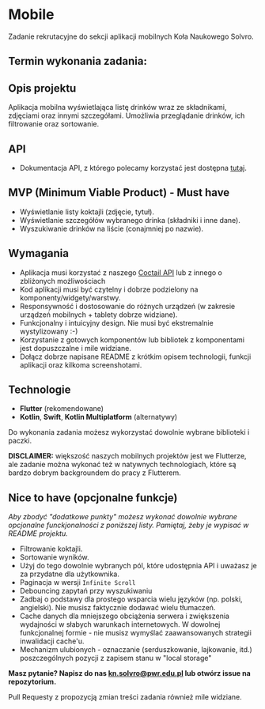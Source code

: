 # Mobile
Zadanie rekrutacyjne do sekcji aplikacji mobilnych Koła Naukowego Solvro. 

## Termin wykonania zadania:
<!-- Dodaj termin wykonania zadania -->

## Opis projektu
Aplikacja mobilna wyświetlająca listę drinków wraz ze składnikami, zdjęciami oraz innymi szczegółami. Umożliwia przeglądanie drinków, ich filtrowanie oraz sortowanie.

## API
- Dokumentacja API, z którego polecamy korzystać jest dostępna [tutaj](https://cocktails.solvro.pl/).

## MVP (Minimum Viable Product) - Must have
- Wyświetlanie listy koktajli (zdjęcie, tytuł).
- Wyświetlanie szczegółów wybranego drinka (składniki i inne dane). 
- Wyszukiwanie drinków na liście (conajmniej po nazwie). 


## Wymagania
- Aplikacja musi korzystać z naszego [Coctail API](https://cocktails.solvro.pl/) lub z innego o zbliżonych możliwościach
- Kod aplikacji musi być czytelny i dobrze podzielony na komponenty/widgety/warstwy.
- Responsywność i dostosowanie do różnych urządzeń (w zakresie urządzeń mobilnych + tablety dobrze widziane).
- Funkcjonalny i intuicyjny design. Nie musi być ekstremalnie wystylizowany :-) 
- Korzystanie z gotowych komponentów lub bibliotek z komponentami jest dopuszczalne i mile widziane.
- Dołącz dobrze napisane README z krótkim opisem technologii, funkcji aplikacji oraz kilkoma screenshotami. 

## Technologie
- **Flutter** (rekomendowane)
- **Kotlin**, **Swift**, **Kotlin Multiplatform** (alternatywy)

Do wykonania zadania możesz wykorzystać dowolnie wybrane biblioteki i paczki. 

**DISCLAIMER:** większość naszych mobilnych projektów jest we Flutterze, ale zadanie można wykonać też w natywnych technologiach, które są bardzo dobrym backgroundem do pracy z Flutterem. 

## Nice to have (opcjonalne funkcje)
_Aby zbodyć "dodatkowe punkty" możesz wykonać dowolnie wybrane opcjonalne funckjonalności z poniższej listy. Pamiętaj, żeby je wypisać w README projektu._

- Filtrowanie koktajli.
- Sortowanie wyników.
- Użyj do tego dowolnie wybranych pól, które udostępnia API i uważasz je za przydatne dla użytkownika.
- Paginacja w wersji `Infinite Scroll`
- Debouncing zapytań przy wyszukiwaniu 
- Zadbaj o podstawy dla prostego wsparcia wielu języków (np. polski, angielski). Nie musisz faktycznie dodawać wielu tłumaczeń. 
- Cache danych dla mniejszego obciążenia serwera i zwiększenia wydajności w słabych warunkach internetowych. W dowolnej funkcjonalnej formie - nie musisz wymyślać zaawansowanych strategii inwalidacji cache'u.
- Mechanizm ulubionych - oznaczanie (serduszkowanie, lajkowanie, itd.) poszczególnych pozycji z zapisem stanu w "local storage" 


**Masz pytanie? Napisz do nas kn.solvro@pwr.edu.pl lub otwórz issue na repozytorium.**


Pull Requesty z propozycją zmian treści zadania również mile widziane.

